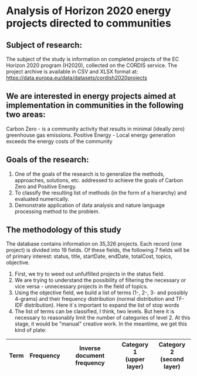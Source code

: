 # Analysis of Horizon 2020 energy projects directed to communities

## Subject of research:
The subject of the study is information on completed projects of the EC Horizon 2020 program (H2020), collected on the CORDIS service. 
The project archive is available in CSV and XLSX format at: https://data.europa.eu/data/datasets/cordish2020projects

## We are interested in energy projects aimed at implementation in communities in the following two areas:
Carbon Zero - is a community activity that results in minimal (ideally zero) greenhouse gas emissions.
Positive Energy - Local energy generation exceeds the energy costs of the community
## Goals of the research:
1.	One of the goals of the research is to generalize the methods, approaches, solutions, etc. addressed to achieve the goals of Carbon Zero and Positive Energy. 
2.	To classify the resulting list of methods (in the form of a hierarchy) and evaluated numerically.
3.	Demonstrate application of data analysis and nature language processing method to the problem.
## The methodology of this study
The database contains information on 35,326 projects. Each record (one project) is divided into 19 fields. Of these fields, the following 7 fields will be of primary interest: status, title, startDate, endDate, totalCost, topics, objective.
1.	First, we try to weed out unfulfilled projects in the status field.
2.	We are trying to understand the possibility of filtering the necessary or vice versa - unnecessary projects in the field of topics.
3.	Using the objective field, we build a list of terms (1-, 2-, 3- and possibly 4-grams) and their frequency distribution (normal distribution and TF-IDF distribution). Here it´s important to expand the list of stop words
4.	The list of terms can be classified, I think, two levels. But here it is necessary to reasonably limit the number of categories of level 2. At this stage, it would be "manual" creative work. In the meantime, we get this kind of plate:

| Term |	Frequency |	Inverse document frequency|	Category 1 <br /> (upper layer)	| Category 2 <br /> (second layer) |
| :----: | :--------------------: | :------------------: | :--------------------------------: | :-------------------------------: |			
